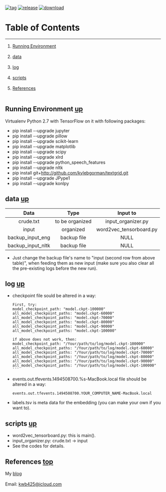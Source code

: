 [![tag][a]][1]
[![release][b]][2]
[![download][c]][3]
# Table of Contents <a name="anchor_main"></a>
---
1. [Running Environment](#anchor_1) <br></br>
2. [data](#anchor_2) <br></br>
3. [log](#anchor_3) <br></br>
4. [scripts](#anchor_4) <br></br>
5. [References](#anchor_ref) <br></br>

## Running Environment <a name="anchor_1"></a> [up](#anchor_main)
Virtualenv Python 2.7 with TensorFlow on it with following packages:

* pip install --upgrade jupyter
* pip install --upgrade pillow
* pip install --upgrade scikit-learn
* pip install --upgrade matplotlib
* pip install --upgrade scipy
* pip install --upgrade xlrd
* pip install --upgrade python\_speech\_features
* pip install --upgrade nltk
* pip install git+http://github.com/kylebgorman/textgrid.git
* pip install --upgrade JPype1
* pip install --upgrade konlpy

## data <a name="anchor_2"></a> [up](#anchor_main)
| Data                | Type            | Input to                 |
| :-------:           | :---:           | :----:                   |   
| crude.txt           | to be organized | input\_organizer.py      | 
| input               | organized       | word2vec\_tensorboard.py | 
| backup\_input\_eng  | backup file     | NULL                     | 
| backup\_input\_nltk | backup file     | NULL                     | 
* Just change the backup file's name to "input (second row from above table)", when feeding them as new input (make sure you also clear all the pre-existing logs before the new run).

## log <a name="anchor_3"></a> [up](#anchor_main)
* checkpoint file sould be altered in a way: 
	
	```
	First, try:
	model_checkpoint_path: "model.ckpt-100000"
	all_model_checkpoint_paths: "model.ckpt-60000"
	all_model_checkpoint_paths: "model.ckpt-70000"
	all_model_checkpoint_paths: "model.ckpt-80000"
	all_model_checkpoint_paths: "model.ckpt-90000"
	all_model_checkpoint_paths: "model.ckpt-100000"
	
	if above does not work, then:
	model_checkpoint_path: "/Your/path/to/log/model.ckpt-100000"
	all_model_checkpoint_paths: "/Your/path/to/log/model.ckpt-60000"
	all_model_checkpoint_paths: "/Your/path/to/log/model.ckpt-70000"
	all_model_checkpoint_paths: "/Your/path/to/log/model.ckpt-80000"
	all_model_checkpoint_paths: "/Your/path/to/log/model.ckpt-90000"
	all_model_checkpoint_paths: "/Your/path/to/log/model.ckpt-100000"	```
	
* events.out.tfevents.1494508700.%s-MacBook.local file should be altered in a way:

	```
	events.out.tfevents.1494508700.YOUR_COMPUTER_NAME-MacBook.local
	```

* labels.tsv is meta data for the embedding (you can make your own if you want to).		

## scripts <a name="anchor_4"></a> [up](#anchor_main)
* word2vec\_tensorboard.py: this is main().
* input\_organizer.py: crude.txt -> input
* See the codes for details.

## References <a name="anchor_ref"></a> [top](#anchor_main)
My [blog][4] <br></br>
Email: <kwb425@icloud.com>

<!--Links to addresses, reference Markdowns-->
[1]: https://github.com/kwb425/Word_to_Vec_TensorFlow/tags
[2]: https://github.com/kwb425/Word_to_Vec_TensorFlow/releases
[3]: https://github.com/kwb425/Word_to_Vec_TensorFlow/releases
[4]: http://kwb425.github.io/
<!--Links to images, reference Markdowns-->
[a]: https://img.shields.io/badge/Tag-v1.1-red.svg?style=plastic
[b]: https://img.shields.io/badge/Release-v1.1-green.svg?style=plastic
[c]: https://img.shields.io/badge/Download-Click-blue.svg?style=plastic
